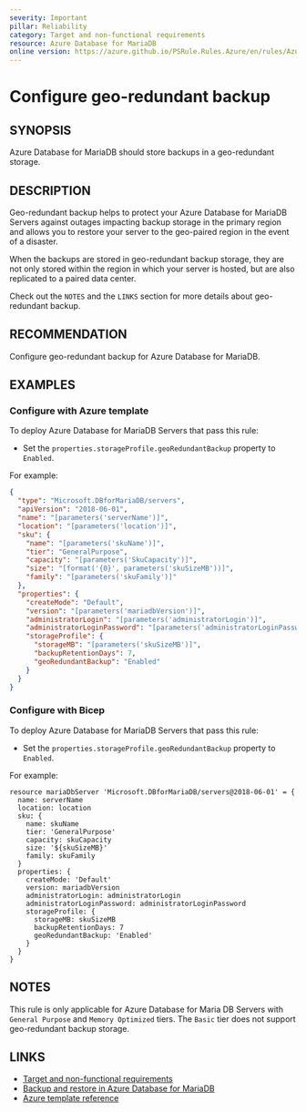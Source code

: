 ```yaml
---
severity: Important
pillar: Reliability
category: Target and non-functional requirements
resource: Azure Database for MariaDB
online version: https://azure.github.io/PSRule.Rules.Azure/en/rules/Azure.MariaDB.GeoRedundantBackup/
---
```


# Configure geo-redundant backup

## SYNOPSIS

Azure Database for MariaDB should store backups in a geo-redundant storage.

## DESCRIPTION

Geo-redundant backup helps to protect your Azure Database for MariaDB Servers against outages impacting backup storage in the primary region and allows you to restore your server to the geo-paired region in the event of a disaster.

When the backups are stored in geo-redundant backup storage, they are not only stored within the region in which your server is hosted, but are also replicated to a paired data center.

Check out the `NOTES` and the `LINKS` section for more details about geo-redundant backup.

## RECOMMENDATION

Configure geo-redundant backup for Azure Database for MariaDB.

## EXAMPLES

### Configure with Azure template

To deploy Azure Database for MariaDB Servers that pass this rule:

- Set the `properties.storageProfile.geoRedundantBackup` property to `Enabled`.

For example:

```json
{
  "type": "Microsoft.DBforMariaDB/servers",
  "apiVersion": "2018-06-01",
  "name": "[parameters('serverName')]",
  "location": "[parameters('location')]",
  "sku": {
    "name": "[parameters('skuName')]",
    "tier": "GeneralPurpose",
    "capacity": "[parameters('SkuCapacity')]",
    "size": "[format('{0}', parameters('skuSizeMB'))]",
    "family": "[parameters('skuFamily')]"
  },
  "properties": {
    "createMode": "Default",
    "version": "[parameters('mariadbVersion')]",
    "administratorLogin": "[parameters('administratorLogin')]",
    "administratorLoginPassword": "[parameters('administratorLoginPassword')]",
    "storageProfile": {
      "storageMB": "[parameters('skuSizeMB')]",
      "backupRetentionDays": 7,
      "geoRedundantBackup": "Enabled"
    }
  }
}
```

### Configure with Bicep

To deploy Azure Database for MariaDB Servers that pass this rule:

- Set the `properties.storageProfile.geoRedundantBackup` property to `Enabled`.

For example:

```bicep
resource mariaDbServer 'Microsoft.DBforMariaDB/servers@2018-06-01' = {
  name: serverName
  location: location
  sku: {
    name: skuName
    tier: 'GeneralPurpose'
    capacity: skuCapacity
    size: '${skuSizeMB}' 
    family: skuFamily
  }
  properties: {
    createMode: 'Default'
    version: mariadbVersion
    administratorLogin: administratorLogin
    administratorLoginPassword: administratorLoginPassword
    storageProfile: {
      storageMB: skuSizeMB
      backupRetentionDays: 7
      geoRedundantBackup: 'Enabled'
    }
  }
}
```

## NOTES

This rule is only applicable for Azure Database for Maria DB Servers with `General Purpose` and `Memory Optimized` tiers. The `Basic` tier does not support geo-redundant backup storage.

## LINKS

- [Target and non-functional requirements](https://learn.microsoft.com/azure/architecture/framework/resiliency/design-requirements)
- [Backup and restore in Azure Database for MariaDB](https://learn.microsoft.com/azure/templates/microsoft.dbformariadb/servers)
- [Azure template reference](https://learn.microsoft.com/azure/templates/microsoft.dbformariadb/servers)
